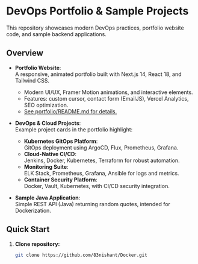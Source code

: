 # DevOps Portfolio & Sample Projects

This repository showcases modern DevOps practices, portfolio website code, and sample backend applications.

## Overview

- **Portfolio Website**:  
  A responsive, animated portfolio built with Next.js 14, React 18, and Tailwind CSS.  
  - Modern UI/UX, Framer Motion animations, and interactive elements.
  - Features: custom cursor, contact form (EmailJS), Vercel Analytics, SEO optimization.
  - [See portfolio/README.md for details.](portfolio/README.md)

- **DevOps & Cloud Projects**:  
  Example project cards in the portfolio highlight:
  - **Kubernetes GitOps Platform**:  
    GitOps deployment using ArgoCD, Flux, Prometheus, Grafana.
  - **Cloud-Native CI/CD**:  
    Jenkins, Docker, Kubernetes, Terraform for robust automation.
  - **Monitoring Suite**:  
    ELK Stack, Prometheus, Grafana, Ansible for logs and metrics.
  - **Container Security Platform**:  
    Docker, Vault, Kubernetes, with CI/CD security integration.

- **Sample Java Application**:  
  Simple REST API (Java) returning random quotes, intended for Dockerization.

## Quick Start

1. **Clone repository:**
   ```sh
   git clone https://github.com/83nishant/Docker.git
